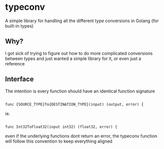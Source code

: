 # typeconv


A simple library for handling all the different type conversions in Golang (for built-in types)




## Why?

I got sick of trying to figure out how to do more complicated conversions between types and just wanted a simple library for it, or even just a reference



## Interface


The intention is every function should have an identical function signature
```

func {SOURCE_TYPE}To{DESTINATION_TYPE}(input) (output, error) {

```

ie. 
```

func Int32ToFloat32(input int32) (float32, error) {

```

even if the underlying functions dont return an error, the typeconv function will follow this convention to keep everything aligned



